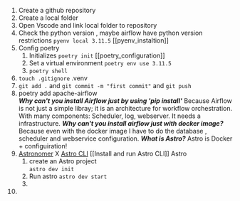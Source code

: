 1. Create a github repository
2. Create a local folder
3. Open Vscode and link local folder to repository
4. Check the python version , maybe airflow have python version restrictions
		`pyenv local 3.11.5` [[pyenv_instaltion]]
5. Config poetry
	1. Initializes
		`poetry init` [[poetry_configuration]]
	2. Set a virtual environment
		`poetry env use 3.11.5`
	3. `poetry shell`
6. `touch .gitignore`
			.venv
7. `git add .` and `git commit -m "first commit"` and `git push`
8. poetry add apache-airflow	
		***Why can't you install Airflow just by using 'pip install'*** 
				Because Airflow is not just a simple libray; it is an architecture for workflow orchestration.
				With many components: Scheduler, log, webserver.
				It needs a infrastructure.
		***Why can't you install airflow just with docker image?***
				Because even with the docker image I have to do the database , scheduler and webservice configuration.
		***What is Astro?***
				Astro is Docker + configuiration!
9. [Astronomer](https://www.astronomer.io/) X [Astro CLI](https://www.astronomer.io/docs/astro/cli/develop-project)
	[[Install  and run Astro CLI]] Astro
	1. create an Astro project  
			`astro dev init`
	2. Run astro
			`astro dev start`
	3. 
10. 